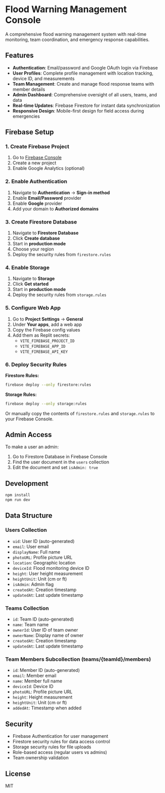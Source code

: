 # Flood Warning Management Console

A comprehensive flood warning management system with real-time monitoring, team coordination, and emergency response capabilities.

## Features

- **Authentication**: Email/password and Google OAuth login via Firebase
- **User Profiles**: Complete profile management with location tracking, device ID, and measurements
- **Team Management**: Create and manage flood response teams with member details
- **Admin Dashboard**: Comprehensive oversight of all users, teams, and data
- **Real-time Updates**: Firebase Firestore for instant data synchronization
- **Responsive Design**: Mobile-first design for field access during emergencies

## Firebase Setup

### 1. Create Firebase Project

1. Go to [Firebase Console](https://console.firebase.google.com/)
2. Create a new project
3. Enable Google Analytics (optional)

### 2. Enable Authentication

1. Navigate to **Authentication** → **Sign-in method**
2. Enable **Email/Password** provider
3. Enable **Google** provider
4. Add your domain to **Authorized domains**

### 3. Create Firestore Database

1. Navigate to **Firestore Database**
2. Click **Create database**
3. Start in **production mode**
4. Choose your region
5. Deploy the security rules from `firestore.rules`

### 4. Enable Storage

1. Navigate to **Storage**
2. Click **Get started**
3. Start in **production mode**
4. Deploy the security rules from `storage.rules`

### 5. Configure Web App

1. Go to **Project Settings** → **General**
2. Under **Your apps**, add a web app
3. Copy the Firebase config values
4. Add them as Replit secrets:
   - `VITE_FIREBASE_PROJECT_ID`
   - `VITE_FIREBASE_APP_ID`
   - `VITE_FIREBASE_API_KEY`

### 6. Deploy Security Rules

**Firestore Rules:**
```bash
firebase deploy --only firestore:rules
```

**Storage Rules:**
```bash
firebase deploy --only storage:rules
```

Or manually copy the contents of `firestore.rules` and `storage.rules` to your Firebase Console.

## Admin Access

To make a user an admin:

1. Go to Firestore Database in Firebase Console
2. Find the user document in the `users` collection
3. Edit the document and set `isAdmin: true`

## Development

```bash
npm install
npm run dev
```

## Data Structure

### Users Collection
- `uid`: User ID (auto-generated)
- `email`: User email
- `displayName`: Full name
- `photoURL`: Profile picture URL
- `location`: Geographic location
- `deviceId`: Flood monitoring device ID
- `height`: User height measurement
- `heightUnit`: Unit (cm or ft)
- `isAdmin`: Admin flag
- `createdAt`: Creation timestamp
- `updatedAt`: Last update timestamp

### Teams Collection
- `id`: Team ID (auto-generated)
- `name`: Team name
- `ownerId`: User ID of team owner
- `ownerName`: Display name of owner
- `createdAt`: Creation timestamp
- `updatedAt`: Last update timestamp

### Team Members Subcollection (teams/{teamId}/members)
- `id`: Member ID (auto-generated)
- `email`: Member email
- `name`: Member full name
- `deviceId`: Device ID
- `photoURL`: Profile picture URL
- `height`: Height measurement
- `heightUnit`: Unit (cm or ft)
- `addedAt`: Timestamp when added

## Security

- Firebase Authentication for user management
- Firestore security rules for data access control
- Storage security rules for file uploads
- Role-based access (regular users vs admins)
- Team ownership validation

## License

MIT
